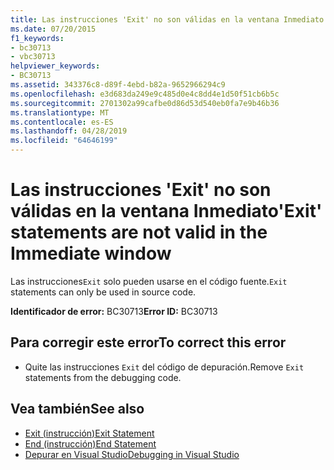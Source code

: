 ```yaml
---
title: Las instrucciones 'Exit' no son válidas en la ventana Inmediato
ms.date: 07/20/2015
f1_keywords:
- bc30713
- vbc30713
helpviewer_keywords:
- BC30713
ms.assetid: 343376c8-d89f-4ebd-b82a-9652966294c9
ms.openlocfilehash: e3d683da249e9c485d0e4c8dd4e1d50f51cb6b5c
ms.sourcegitcommit: 2701302a99cafbe0d86d53d540eb0fa7e9b46b36
ms.translationtype: MT
ms.contentlocale: es-ES
ms.lasthandoff: 04/28/2019
ms.locfileid: "64646199"
---
```

# <a name="exit-statements-are-not-valid-in-the-immediate-window"></a><span data-ttu-id="65806-102">Las instrucciones 'Exit' no son válidas en la ventana Inmediato</span><span class="sxs-lookup"><span data-stu-id="65806-102">'Exit' statements are not valid in the Immediate window</span></span>
<span data-ttu-id="65806-103">Las instrucciones`Exit` solo pueden usarse en el código fuente.</span><span class="sxs-lookup"><span data-stu-id="65806-103">`Exit` statements can only be used in source code.</span></span>  
  
 <span data-ttu-id="65806-104">**Identificador de error:** BC30713</span><span class="sxs-lookup"><span data-stu-id="65806-104">**Error ID:** BC30713</span></span>  
  
## <a name="to-correct-this-error"></a><span data-ttu-id="65806-105">Para corregir este error</span><span class="sxs-lookup"><span data-stu-id="65806-105">To correct this error</span></span>  
  
- <span data-ttu-id="65806-106">Quite las instrucciones `Exit` del código de depuración.</span><span class="sxs-lookup"><span data-stu-id="65806-106">Remove `Exit` statements from the debugging code.</span></span>  
  
## <a name="see-also"></a><span data-ttu-id="65806-107">Vea también</span><span class="sxs-lookup"><span data-stu-id="65806-107">See also</span></span>

- [<span data-ttu-id="65806-108">Exit (instrucción)</span><span class="sxs-lookup"><span data-stu-id="65806-108">Exit Statement</span></span>](../../visual-basic/language-reference/statements/exit-statement.md)
- [<span data-ttu-id="65806-109">End (instrucción)</span><span class="sxs-lookup"><span data-stu-id="65806-109">End Statement</span></span>](../../visual-basic/language-reference/statements/end-statement.md)
- [<span data-ttu-id="65806-110">Depurar en Visual Studio</span><span class="sxs-lookup"><span data-stu-id="65806-110">Debugging in Visual Studio</span></span>](/visualstudio/debugger/debugging-in-visual-studio)
